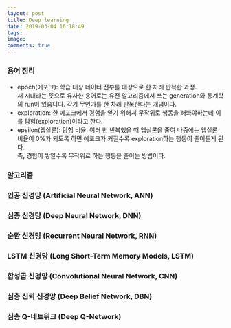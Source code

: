 ```yaml
---
layout: post
title: Deep learning
date: 2019-03-04 16:18:49
tags:
image:
comments: true
---
```


### 용어 정리

* epoch(에포크): 학습 대상 데이터 전부를 대상으로 한 차례 반복한 과정.  
  새 시대라는 뜻으로 유사한 용어로는 유전 알고리즘에서 쓰는 generation와 통계학의 run이 있습니다. 각기 무언가를 한 차례 반복한다는 개념이다.
* exploration: 한 에포크에서 경험을 얻기 위해서 무작위로 행동을 해봐야하는데 이를 탐험(exploration)이라고 한다.
* epsilon(엡실론): 탐험 비율. 여러 번 반복했을 때 엡실론을 줄여 나중에는 엡실론 비율이 0%가 되도록 하면 에포크가 커질수록 exploration하는 행동이 줄어들게 된다.  
  즉, 경험이 쌓일수록 무작위로 하는 행동을 줄이는 방법이다. 


### 알고리즘

### 인공 신경망 (Artificial Neural Network, ANN)
### 심층 신경망 (Deep Neural Network, DNN)
### 순환 신경망 (Recurrent Neural Network, RNN)
### LSTM 신경망 (Long Short-Term Memory Models, LSTM)
### 합성곱 신경망 (Convolutional Neural Network, CNN)

### 심층 신뢰 신경망 (Deep Belief Network, DBN)
### 심층 Q-네트워크 (Deep Q-Network)
